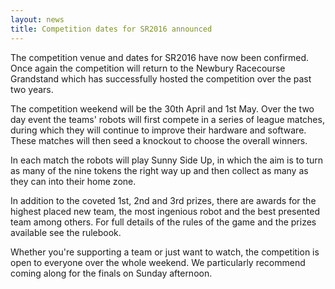 ```yaml
---
layout: news
title: Competition dates for SR2016 announced
---
```


The competition venue and dates for SR2016 have now been confirmed. Once again 
the competition will return to the Newbury Racecourse Grandstand which has 
successfully hosted the competition over the past two years.

The competition weekend will be the 30th April and 1st May. Over the two day 
event the teams' robots will first compete in a series of league matches, during
which they will continue to improve their hardware and software. These matches 
will then seed a knockout to choose the overall winners.

In each match the robots will play Sunny Side Up, in which the aim is to turn as
many of the nine tokens the right way up and then collect as many as they can 
into their home zone.

In addition to the coveted 1st, 2nd and 3rd prizes, there are awards for the 
highest placed new team, the most ingenious robot and the best presented team 
among others. For full details of the rules of the game and the prizes available
see the rulebook.

Whether you're supporting a team or just want to watch, the competition is open 
to everyone over the whole weekend. We particularly recommend coming along for 
the finals on Sunday afternoon.
